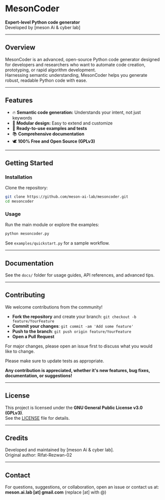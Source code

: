# MesonCoder

**Expert-level Python code generator**  
Developed by [meson Ai & cyber lab]

---

## Overview

MesonCoder is an advanced, open-source Python code generator designed for developers and researchers who want to automate code creation, prototyping, or rapid algorithm development.  
Harnessing semantic understanding, MesonCoder helps you generate robust, readable Python code with ease.

---

## Features

- 🔥 **Semantic code generation:** Understands your intent, not just keywords
- 🧩 **Modular design:** Easy to extend and customize
- 🚀 **Ready-to-use examples and tests**
- 📚 **Comprehensive documentation**
- 🕊️ **100% Free and Open Source (GPLv3)**

---

## Getting Started

### Installation

Clone the repository:
```sh
git clone https://github.com/meson-ai-lab/mesoncoder.git
cd mesoncoder
```

### Usage

Run the main module or explore the examples:
```sh
python mesoncoder.py
```

See `examples/quickstart.py` for a sample workflow.

---

## Documentation

See the `docs/` folder for usage guides, API references, and advanced tips.

---

## Contributing

We welcome contributions from the community!

- **Fork the repository** and create your branch: `git checkout -b feature/YourFeature`
- **Commit your changes**: `git commit -am 'Add some feature'`
- **Push to the branch**: `git push origin feature/YourFeature`
- **Open a Pull Request**

For major changes, please open an issue first to discuss what you would like to change.

Please make sure to update tests as appropriate.

**Any contribution is appreciated, whether it's new features, bug fixes, documentation, or suggestions!**

---

## License

This project is licensed under the **GNU General Public License v3.0 (GPLv3)**.  
See the [LICENSE](./LICENSE) file for details.

---

## Credits

Developed and maintained by [meson Ai & cyber lab].  
Original author: Rifat-Rezwan-02

---

## Contact

For questions, suggestions, or collaboration, open an issue or contact us at:  
**meson.ai.lab [at] gmail.com** (replace [at] with @)

